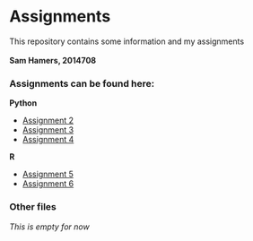 # Assignments
This repository contains some information and my assignments
<br> </br>
<b>Sam Hamers, 2014708</b>

### Assignments can be found here:
<b>Python</b>
* [Assignment 2](https://github.com/SamHamers/Assignments/blob/master/Assignment_2.ipynb)
* [Assignment 3](https://github.com/SamHamers/Assignments/blob/master/assignment_3.ipynb)
* [Assignment 4](https://github.com/SamHamers/Assignments/blob/master/assignment_4.ipynb)

<b>R</b>
* [Assignment 5](https://github.com/SamHamers/Assignments/blob/master/Assignment_5.ipynb)
* [Assignment 6](https://github.com/SamHamers/Assignments/blob/master/Assignment_6.ipynb)

### Other files
<i>This is empty for now</i>
